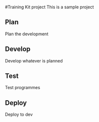 #Training Kit project
This is a sample project

## Plan
Plan the development

## Develop
Develop whatever is planned

## Test
Test programmes

## Deploy
Deploy to dev